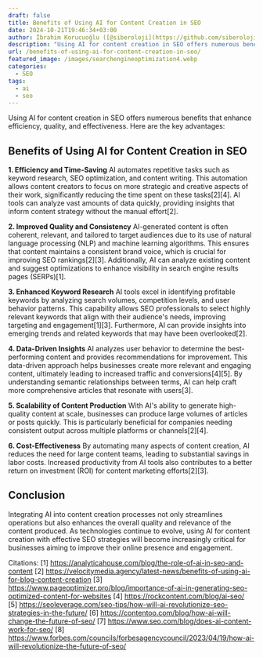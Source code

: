 ```yaml
---
draft: false
title: Benefits of Using AI for Content Creation in SEO
date: 2024-10-21T19:46:34+03:00
author: İbrahim Korucuoğlu ([@siberoloji](https://github.com/siberoloji))
description: "Using AI for content creation in SEO offers numerous benefits that enhance efficiency, quality, and effectiveness. Here are the key advantages:"
url: /benefits-of-using-ai-for-content-creation-in-seo/
featured_image: /images/searchengineoptimization4.webp
categories:
  - SEO
tags:
  - ai
  - seo
---
```

Using AI for content creation in SEO offers numerous benefits that enhance efficiency, quality, and effectiveness. Here are the key advantages:

## Benefits of Using AI for Content Creation in SEO

**1. Efficiency and Time-Saving** AI automates repetitive tasks such as keyword research, SEO optimization, and content writing. This automation allows content creators to focus on more strategic and creative aspects of their work, significantly reducing the time spent on these tasks[2][4]. AI tools can analyze vast amounts of data quickly, providing insights that inform content strategy without the manual effort[2].

**2. Improved Quality and Consistency** AI-generated content is often coherent, relevant, and tailored to target audiences due to its use of natural language processing (NLP) and machine learning algorithms. This ensures that content maintains a consistent brand voice, which is crucial for improving SEO rankings[2][3]. Additionally, AI can analyze existing content and suggest optimizations to enhance visibility in search engine results pages (SERPs)[1].

**3. Enhanced Keyword Research** AI tools excel in identifying profitable keywords by analyzing search volumes, competition levels, and user behavior patterns. This capability allows SEO professionals to select highly relevant keywords that align with their audience's needs, improving targeting and engagement[1][3]. Furthermore, AI can provide insights into emerging trends and related keywords that may have been overlooked[2].

**4. Data-Driven Insights** AI analyzes user behavior to determine the best-performing content and provides recommendations for improvement. This data-driven approach helps businesses create more relevant and engaging content, ultimately leading to increased traffic and conversions[4][5]. By understanding semantic relationships between terms, AI can help craft more comprehensive articles that resonate with users[3].

**5. Scalability of Content Production** With AI's ability to generate high-quality content at scale, businesses can produce large volumes of articles or posts quickly. This is particularly beneficial for companies needing consistent output across multiple platforms or channels[2][4].

**6. Cost-Effectiveness** By automating many aspects of content creation, AI reduces the need for large content teams, leading to substantial savings in labor costs. Increased productivity from AI tools also contributes to a better return on investment (ROI) for content marketing efforts[2][3].

## Conclusion

Integrating AI into content creation processes not only streamlines operations but also enhances the overall quality and relevance of the content produced. As technologies continue to evolve, using AI for content creation with effective SEO strategies will become increasingly critical for businesses aiming to improve their online presence and engagement.

Citations: [1] <a href="https://analyticahouse.com/blog/the-role-of-ai-in-seo-and-content" target="_blank" rel="noopener" title="">https://analyticahouse.com/blog/the-role-of-ai-in-seo-and-content</a> [2] https://velocitymedia.agency/latest-news/benefits-of-using-ai-for-blog-content-creation [3] https://www.pageoptimizer.pro/blog/importance-of-ai-in-generating-seo-optimized-content-for-websites [4] https://rockcontent.com/blog/ai-seo/ [5] https://seoleverage.com/seo-tips/how-will-ai-revolutionize-seo-strategies-in-the-future/ [6] https://contentoo.com/blog/how-ai-will-change-the-future-of-seo/ [7] https://www.seo.com/blog/does-ai-content-work-for-seo/ [8] https://www.forbes.com/councils/forbesagencycouncil/2023/04/19/how-ai-will-revolutionize-the-future-of-seo/
